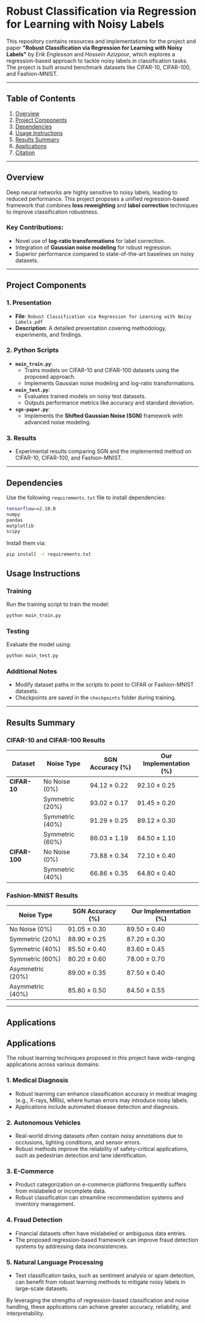 # Robust Classification via Regression for Learning with Noisy Labels

This repository contains resources and implementations for the project and paper **"Robust Classification via Regression for Learning with Noisy Labels"** by *Erik Englesson* and *Hossein Azizpour*, which explores a regression-based approach to tackle noisy labels in classification tasks. The project is built around benchmark datasets like CIFAR-10, CIFAR-100, and Fashion-MNIST.

---

## Table of Contents
1. [Overview](#overview)
2. [Project Components](#project-components)
3. [Dependencies](#dependencies)
4. [Usage Instructions](#usage-instructions)
5. [Results Summary](#results-summary)
6. [Applications](#applications)
7. [Citation](#citation)

---

## Overview

Deep neural networks are highly sensitive to noisy labels, leading to reduced performance. This project proposes a unified regression-based framework that combines **loss reweighting** and **label correction** techniques to improve classification robustness.

### Key Contributions:
- Novel use of **log-ratio transformations** for label correction.
- Integration of **Gaussian noise modeling** for robust regression.
- Superior performance compared to state-of-the-art baselines on noisy datasets.

---

## Project Components

### 1. Presentation
- **File**: `Robust Classification via Regression for Learning with Noisy Labels.pdf`
- **Description**: A detailed presentation covering methodology, experiments, and findings.

### 2. Python Scripts
- **`main_train.py`**:
  - Trains models on CIFAR-10 and CIFAR-100 datasets using the proposed approach.
  - Implements Gaussian noise modeling and log-ratio transformations.
- **`main_test.py`**:
  - Evaluates trained models on noisy test datasets.
  - Outputs performance metrics like accuracy and standard deviation.
- **`sgn-paper.py`**:
  - Implements the **Shifted Gaussian Noise (SGN)** framework with advanced noise modeling.

### 3. Results
- Experimental results comparing SGN and the implemented method on CIFAR-10, CIFAR-100, and Fashion-MNIST.

---

## Dependencies

Use the following `requirements.txt` file to install dependencies:

```bash
tensorflow==2.10.0
numpy
pandas
matplotlib
scipy
```

Install them via:

```bash
pip install -r requirements.txt
```

## Usage Instructions

### Training

Run the training script to train the model:

```bash
python main_train.py
```

### Testing

Evaluate the model using:

```bash
python main_test.py
```

### Additional Notes

- Modify dataset paths in the scripts to point to CIFAR or Fashion-MNIST datasets.
- Checkpoints are saved in the `checkpoints` folder during training.

---

## Results Summary

### CIFAR-10 and CIFAR-100 Results

| Dataset       | Noise Type      | SGN Accuracy (%) | Our Implementation (%) |
|---------------|-----------------|------------------|-------------------------|
| **CIFAR-10**  | No Noise (0%)   | 94.12 ± 0.22     | 92.10 ± 0.25           |
|               | Symmetric (20%) | 93.02 ± 0.17     | 91.45 ± 0.20           |
|               | Symmetric (40%) | 91.29 ± 0.25     | 89.12 ± 0.30           |
|               | Symmetric (60%) | 86.03 ± 1.19     | 84.50 ± 1.10           |
| **CIFAR-100** | No Noise (0%)   | 73.88 ± 0.34     | 72.10 ± 0.40           |
|               | Symmetric (40%) | 66.86 ± 0.35     | 64.80 ± 0.40           |

### Fashion-MNIST Results

| Noise Type      | SGN Accuracy (%) | Our Implementation (%) |
|-----------------|------------------|-------------------------|
| No Noise (0%)   | 91.05 ± 0.30     | 89.50 ± 0.40           |
| Symmetric (20%) | 88.90 ± 0.25     | 87.20 ± 0.30           |
| Symmetric (40%) | 85.50 ± 0.40     | 83.60 ± 0.45           |
| Symmetric (60%) | 80.20 ± 0.60     | 78.00 ± 0.70           |
| Asymmetric (20%)| 89.00 ± 0.35     | 87.50 ± 0.40           |
| Asymmetric (40%)| 85.80 ± 0.50     | 84.50 ± 0.55           |

---

## Applications

## Applications

The robust learning techniques proposed in this project have wide-ranging applications across various domains:

### 1. **Medical Diagnosis**
- Robust learning can enhance classification accuracy in medical imaging (e.g., X-rays, MRIs), where human errors may introduce noisy labels.
- Applications include automated disease detection and diagnosis.

### 2. **Autonomous Vehicles**
- Real-world driving datasets often contain noisy annotations due to occlusions, lighting conditions, and sensor errors.
- Robust methods improve the reliability of safety-critical applications, such as pedestrian detection and lane identification.

### 3. **E-Commerce**
- Product categorization on e-commerce platforms frequently suffers from mislabeled or incomplete data.
- Robust classification can streamline recommendation systems and inventory management.

### 4. **Fraud Detection**
- Financial datasets often have mislabeled or ambiguous data entries.
- The proposed regression-based framework can improve fraud detection systems by addressing data inconsistencies.

### 5. **Natural Language Processing**
- Text classification tasks, such as sentiment analysis or spam detection, can benefit from robust learning methods to mitigate noisy labels in large-scale datasets.

By leveraging the strengths of regression-based classification and noise handling, these applications can achieve greater accuracy, reliability, and interpretability.
